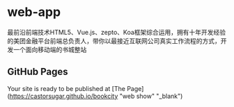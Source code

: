 # web-app

最前沿前端技术HTML5、Vue.js、zepto、Koa框架综合运用，拥有十年开发经验的美团金融平台前端总负责人，带你以最接近互联网公司真实工作流程的方式，开发一个面向移动端的书城整站

## GitHub Pages

Your site is ready to be published at [The Page](https://castorsugar.github.io/bookcity "web show" "_blank")
